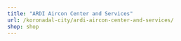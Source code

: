 ```yaml
---
title: "ARDI Aircon Center and Services"
url: /koronadal-city/ardi-aircon-center-and-services/
shop: shop
---
```

